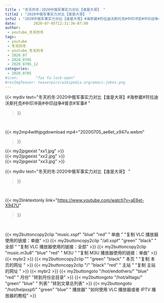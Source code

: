 ```yaml
---
title : "冬天的冬:2020中俄军事实力对比【谁是大哥】 "
title2 : "2020中俄军事实力对比【谁是大哥】 "
info2 : "2020中俄军事实力对比【谁是大哥】#海参崴#符拉迪沃斯托克#中印冲突#中印战争#普京#军事# "
date:        2020-07-05T12:31:36-07:00
author:
 - youtube_冬天的冬
tags:
 - youtube
 - 冬天的冬
 - youtube_冬天的冬
 - 2020_07
 - 2020_0705
 - 2020_0705_12
categories:
 - 2020_0705
#icon:        "fas fa-lock-open"
#resImgTeaser: teaserpics/wikipedia.org/emacs-jokes.png
---
```


{{< mydiv text="冬天的冬:2020中俄军事实力对比【谁是大哥】#海参崴#符拉迪沃斯托克#中印冲突#中印战争#普京#军事# "
>}}
<br>


{{< my2mp4withjpgdownload mp4="20200705_ae6et_x947u.webm"
>}}

{{< my2jpgexist "xx1.jpg" >}}<br>
{{< my2jpgexist "xx2.jpg" >}}<br>
{{< my2jpgexist "xx3.jpg" >}}<br>



{{< mydiv text="冬天的冬:2020中俄军事实力对比【谁是大哥】 "
>}}
<br>

{{< my2linktextonly link="https://www.youtube.com/watch?v=aE6et-X947U"
>}}


<br>

{{< my2buttoncopy2clip "music.xspf"        "blue"   "red"    " 单曲 "  "复制 VLC 播放器使用的链接：单曲" >}} {{< my2buttoncopy2clip "/all.xspf"         "green"  "black"  " 全部 "  "复制 VLC 播放器使用的链接：全部" >}} {{< my2buttoncopy2clip "music.m3u8"        "blue"   "red"    " M3U  "    "复制 M3U 播放器使用的链接：单曲" >}} {{< mybr2 >}} {{< my2buttoncopy2clip ""                  "green"  "black"  " 本页 "    "复制 本页的网址 " >}} {{< my2buttoncopy2clip "/"                 "black"  "red"    " 主站 "    "复制 主站的网址 " >}} {{< mybr2 >}} {{< my2buttongoto      "/hot/endothers/"   "blue"   "red"    " 月份"   "转到月份总目录" >}} {{< my2buttongoto      "/hot/alltags/"     "green"  "blue"   " 列表"   "转到文章总列表" >}} {{< my2buttongoto      "/hot/helpxspf/"    "green"  "blue"   " 播放器" "如何使用 VLC 播放器或者 IPTV 播放器的教程" >}} 
